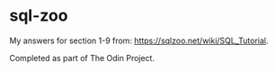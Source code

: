 # sql-zoo
My answers for section 1-9 from: https://sqlzoo.net/wiki/SQL_Tutorial.

Completed as part of The Odin Project.
